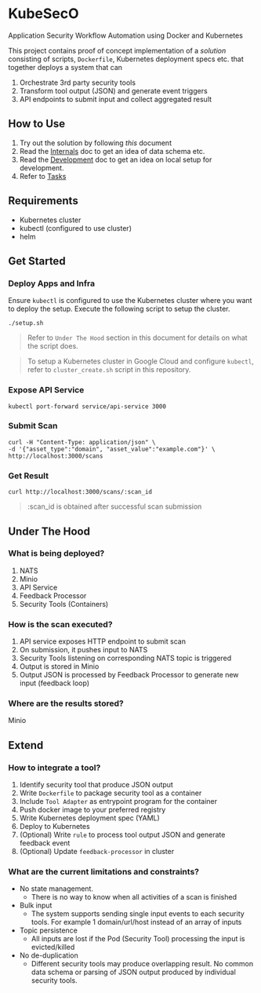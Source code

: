 # KubeSecO
Application Security Workflow Automation using Docker and Kubernetes

This project contains proof of concept implementation of a *solution* consisting of scripts, `Dockerfile`, Kubernetes deployment specs etc. that together deploys a system that can

1. Orchestrate 3rd party security tools
2. Transform tool output (JSON) and generate event triggers
3. API endpoints to submit input and collect aggregated result

## How to Use

1. Try out the solution by following *this* document
2. Read the [Internals](Internals.md) doc to get an idea of data schema etc.
3. Read the [Development](Development.md) doc to get an idea on local setup for development.
4. Refer to [Tasks](Tasks.todo)

## Requirements

* Kubernetes cluster
* kubectl (configured to use cluster)
* helm

## Get Started

### Deploy Apps and Infra

Ensure `kubectl` is configured to use the Kubernetes cluster where you want to deploy the setup. Execute the following script to setup the cluster.

```
./setup.sh
```

> Refer to `Under The Hood` section in this document for details on what the script does.

> To setup a Kubernetes cluster in Google Cloud and configure `kubectl`, refer to `cluster_create.sh` script in this repository.

### Expose API Service

```
kubectl port-forward service/api-service 3000
```

### Submit Scan

```
curl -H "Content-Type: application/json" \
-d '{"asset_type":"domain", "asset_value":"example.com"}' \
http://localhost:3000/scans
```

### Get Result

```
curl http://localhost:3000/scans/:scan_id
```

> :scan_id is obtained after successful scan submission

## Under The Hood

### What is being deployed?

1. NATS
2. Minio
3. API Service
4. Feedback Processor
5. Security Tools (Containers)

### How is the scan executed?

1. API service exposes HTTP endpoint to submit scan
2. On submission, it pushes input to NATS
3. Security Tools listening on corresponding NATS topic is triggered
4. Output is stored in Minio
5. Output JSON is processed by Feedback Processor to generate new input (feedback loop)

### Where are the results stored?

Minio

## Extend 

### How to integrate a tool?

1. Identify security tool that produce JSON output
2. Write `Dockerfile` to package security tool as a container
3. Include `Tool Adapter` as entrypoint program for the container
4. Push docker image to your preferred registry
5. Write Kubernetes deployment spec (YAML)
6. Deploy to Kubernetes
7. (Optional) Write `rule` to process tool output JSON and generate feedback event
8. (Optional) Update `feedback-processor` in cluster

### What are the current limitations and constraints?

* No state management.
  * There is no way to know when all activities of a scan is finished
* Bulk input
  * The system supports sending single input events to each security tools. For example 1 domain/url/host instead of an array of inputs
* Topic persistence
  * All inputs are lost if the Pod (Security Tool) processing the input is evicted/killed
* No de-duplication
  * Different security tools may produce overlapping result. No common data schema or parsing of JSON output produced by individual security tools.
